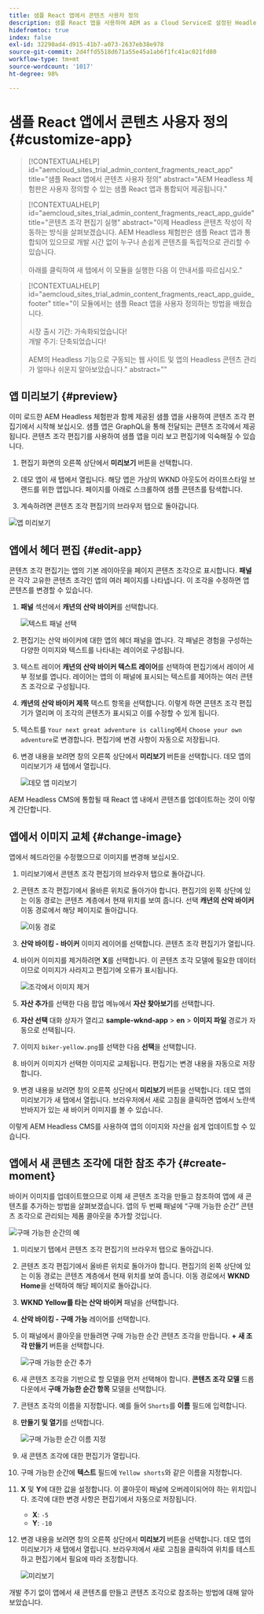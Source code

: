 ```yaml
---
title: 샘플 React 앱에서 콘텐츠 사용자 정의
description: 샘플 React 앱을 사용하여 AEM as a Cloud Service로 설정된 Headless 기능으로 콘텐츠를 사용자 정의하는 방법에 대해 알아보십시오.
hidefromtoc: true
index: false
exl-id: 32290ad4-d915-41b7-a073-2637eb38e978
source-git-commit: 2d4ffd5518d671a55e45a1ab6f1fc41ac021fd80
workflow-type: tm+mt
source-wordcount: '1017'
ht-degree: 98%

---
```



# 샘플 React 앱에서 콘텐츠 사용자 정의 {#customize-app}

>[!CONTEXTUALHELP]
>id="aemcloud_sites_trial_admin_content_fragments_react_app"
>title="샘플 React 앱에서 콘텐츠 사용자 정의"
>abstract="AEM Headless 체험판은 사용자 정의할 수 있는 샘플 React 앱과 통합되어 제공됩니다."

>[!CONTEXTUALHELP]
>id="aemcloud_sites_trial_admin_content_fragments_react_app_guide"
>title="콘텐츠 조각 편집기 실행"
>abstract="이제 Headless 콘텐츠 작성이 작동하는 방식을 살펴보겠습니다. AEM Headless 체험판은 샘플 React 앱과 통합되어 있으므로 개발 시간 없이 누구나 손쉽게 콘텐츠를 독립적으로 관리할 수 있습니다.<br><br>아래를 클릭하여 새 탭에서 이 모듈을 실행한 다음 이 안내서를 따르십시오."

>[!CONTEXTUALHELP]
>id="aemcloud_sites_trial_admin_content_fragments_react_app_guide_footer"
>title="이 모듈에서는 샘플 React 앱을 사용자 정의하는 방법을 배웠습니다.<br><br>시장 출시 기간: 가속화되었습니다!<br>개발 주기: 단축되었습니다!<br><br>AEM의 Headless 기능으로 구동되는 웹 사이트 및 앱의 Headless 콘텐츠 관리가 얼마나 쉬운지 알아보았습니다."
>abstract=""

## 앱 미리보기 {#preview}

이미 로드한 AEM Headless 체험판과 함께 제공된 샘플 앱을 사용하여 콘텐츠 조각 편집기에서 시작해 보십시오. 샘플 앱은 GraphQL을 통해 전달되는 콘텐츠 조각에서 제공됩니다. 콘텐츠 조각 편집기를 사용하여 샘플 앱을 미리 보고 편집기에 익숙해질 수 있습니다.

1. 편집기 화면의 오른쪽 상단에서 **미리보기** 버튼을 선택합니다.

1. 데모 앱이 새 탭에서 열립니다. 해당 앱은 가상의 WKND 아웃도어 라이프스타일 브랜드를 위한 앱입니다. 페이지를 아래로 스크롤하여 샘플 콘텐츠를 탐색합니다.

1. 계속하려면 콘텐츠 조각 편집기의 브라우저 탭으로 돌아갑니다.

![앱 미리보기](assets/do-not-localize/preview-app-1.png)

## 앱에서 헤더 편집 {#edit-app}

콘텐츠 조각 편집기는 앱의 기본 레이아웃을 페이지 콘텐츠 조각으로 표시합니다. **패널**&#x200B;은 각각 고유한 콘텐츠 조각인 앱의 여러 페이지를 나타냅니다. 이 조각을 수정하면 앱 콘텐츠를 변경할 수 있습니다.

1. **패널** 섹션에서 **캐년의 산악 바이커**&#x200B;를 선택합니다.

   ![텍스트 패널 선택](assets/do-not-localize/edit-header-1.png)

1. 편집기는 산악 바이커에 대한 앱의 헤더 패널을 엽니다. 각 패널은 경험을 구성하는 다양한 이미지와 텍스트를 나타내는 레이어로 구성됩니다.

1. 텍스트 레이어 **캐년의 산악 바이커 텍스트 레이어**&#x200B;를 선택하여 편집기에서 레이어 세부 정보를 엽니다. 레이어는 앱의 이 패널에 표시되는 텍스트를 제어하는 여러 콘텐츠 조각으로 구성됩니다.

1. **캐년의 산악 바이커 제목** 텍스트 항목을 선택합니다. 이렇게 하면 콘텐츠 조각 편집기가 열리며 이 조각의 콘텐츠가 표시되고 이를 수정할 수 있게 됩니다.

1. 텍스트를 `Your next great adventure is calling`에서 `Choose your own adventure`로 변경합니다. 편집기에 변경 사항이 자동으로 저장됩니다.

1. 변경 내용을 보려면 창의 오른쪽 상단에서 **미리보기** 버튼을 선택합니다. 데모 앱의 미리보기가 새 탭에서 열립니다.

   ![데모 앱 미리보기](assets/do-not-localize/edit-header-5-6.png)

AEM Headless CMS에 통합될 때 React 앱 내에서 콘텐츠를 업데이트하는 것이 이렇게 간단합니다.

## 앱에서 이미지 교체 {#change-image}

앱에서 헤드라인을 수정했으므로 이미지를 변경해 보십시오.

1. 미리보기에서 콘텐츠 조각 편집기의 브라우저 탭으로 돌아갑니다.

1. 콘텐츠 조각 편집기에서 올바른 위치로 돌아가야 합니다. 편집기의 왼쪽 상단에 있는 이동 경로는 콘텐츠 계층에서 현재 위치를 보여 줍니다. 선택 **캐년의 산악 바이커** 이동 경로에서 해당 페이지로 돌아갑니다.

   ![이동 경로](assets/do-not-localize/swap-image-2.png)

1. **산악 바이킹 - 바이커** 이미지 레이어를 선택합니다. 콘텐츠 조각 편집기가 열립니다.

1. 바이커 이미지를 제거하려면 **X**&#x200B;를 선택합니다. 이 콘텐츠 조각 모델에 필요한 데이터이므로 이미지가 사라지고 편집기에 오류가 표시됩니다.

   ![조각에서 이미지 제거](assets/do-not-localize/swap-image-4.png)

1. **자산 추가**&#x200B;를 선택한 다음 팝업 메뉴에서 **자산 찾아보기**&#x200B;를 선택합니다.

1. **자산 선택** 대화 상자가 열리고 **sample-wknd-app** > **en** > **이미지 파일** 경로가 자동으로 선택됩니다.

1. 이미지 `biker-yellow.png`를 선택한 다음 **선택**&#x200B;을 선택합니다.

1. 바이커 이미지가 선택한 이미지로 교체됩니다. 편집기는 변경 내용을 자동으로 저장합니다.

1. 변경 내용을 보려면 창의 오른쪽 상단에서 **미리보기** 버튼을 선택합니다. 데모 앱의 미리보기가 새 탭에서 열립니다. 브라우저에서 새로 고침을 클릭하면 앱에서 노란색 반바지가 있는 새 바이커 이미지를 볼 수 있습니다.

이렇게 AEM Headless CMS를 사용하여 앱의 이미지와 자산을 쉽게 업데이트할 수 있습니다.

## 앱에서 새 콘텐츠 조각에 대한 참조 추가 {#create-moment}

바이커 이미지를 업데이트했으므로 이제 새 콘텐츠 조각을 만들고 참조하여 앱에 새 콘텐츠를 추가하는 방법을 살펴보겠습니다. 앱의 두 번째 패널에 “구매 가능한 순간” 콘텐츠 조각으로 관리되는 제품 콜아웃을 추가할 것입니다.

![구매 가능한 순간의 예](assets/do-not-localize/example-shoppable-moment.png)

1. 미리보기 탭에서 콘텐츠 조각 편집기의 브라우저 탭으로 돌아갑니다.

1. 콘텐츠 조각 편집기에서 올바른 위치로 돌아가야 합니다. 편집기의 왼쪽 상단에 있는 이동 경로는 콘텐츠 계층에서 현재 위치를 보여 줍니다. 이동 경로에서 **WKND Home**&#x200B;을 선택하여 해당 페이지로 돌아갑니다.

1. **WKND Yellow를 타는 산악 바이커** 패널을 선택합니다.

1. **산악 바이킹 - 구매 가능** 레이어를 선택합니다.

1. 이 패널에서 콜아웃을 만들려면 구매 가능한 순간 콘텐츠 조각을 만듭니다. **+ 새 조각 만들기** 버튼을 선택합니다.

   ![구매 가능한 순간 추가](assets/do-not-localize/add-reference-1-5.png)

1. 새 콘텐츠 조각을 기반으로 할 모델을 먼저 선택해야 합니다. **콘텐츠 조각 모델** 드롭다운에서 **구매 가능한 순간 항목** 모델을 선택합니다.

1. 콘텐츠 조각의 이름을 지정합니다. 예를 들어 `Shorts`를 **이름** 필드에 입력합니다.

1. **만들기 및 열기**&#x200B;를 선택합니다.

   ![구매 가능한 순간 이름 지정](assets/do-not-localize/add-reference-6-7-8.png)

1. 새 콘텐츠 조각에 대한 편집기가 열립니다.

1. 구매 가능한 순간에 **텍스트** 필드에 `Yellow shorts`와 같은 이름을 지정합니다.

1. **X** 및 **Y**&#x200B;에 대한 값을 설정합니다. 이 콜아웃이 패널에 오버레이되어야 하는 위치입니다. 조각에 대한 변경 사항은 편집기에서 자동으로 저장됩니다.

   * **X**: `-5`
   * **Y**: `-10`

1. 변경 내용을 보려면 창의 오른쪽 상단에서 **미리보기** 버튼을 선택합니다. 데모 앱의 미리보기가 새 탭에서 열립니다. 브라우저에서 새로 고침을 클릭하여 위치를 테스트하고 편집기에서 필요에 따라 조정합니다.

   ![미리보기](assets/do-not-localize/add-reference-10-11-12.png)

개발 주기 없이 앱에서 새 콘텐츠를 만들고 콘텐츠 조각으로 참조하는 방법에 대해 알아보았습니다.
